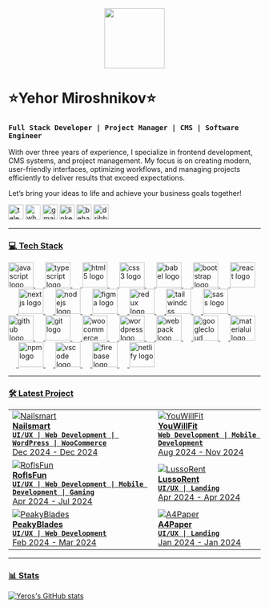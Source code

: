 <div align="center">
    <img height="120" src="https://dl.dropboxusercontent.com/scl/fi/4pp75xqer2vexqr8ikwaq/backkground.png?rlkey=y3fqmzxq56iad800i7otvqbke&st=z28z4bdc&dl=0"  />
  </div>

  # ⭐️Yehor Miroshnikov⭐️

  ### **`Full Stack Developer | Project Manager | CMS | Software Engineer`**

  With over three years of experience, I specialize in frontend development, CMS systems, and project management. My focus is on creating modern, user-friendly interfaces, optimizing workflows, and managing projects efficiently to deliver results that exceed expectations.

  Let’s bring your ideas to life and achieve your business goals together!
  <div align="left">
    <a href="https://t.me/YehorAgency" target="_blank">
        <img src="https://img.shields.io/static/v1?message=Telegram&logo=telegram&label=&color=2CA5E0&logoColor=white&labelColor=&style=for-the-badge&labelColor=CE4630" height="30" alt="telegram logo" title="Telegram"/></a>
    <a href="https://wa.me/48571268499" target="_blank">
        <img src="https://img.shields.io/static/v1?message=Whatsapp&logo=whatsapp&label=&color=25D366&logoColor=white&labelColor=&style=for-the-badge&labelColor=CE4630" height="30" alt="whatsapp logo"/></a>
        <a href="mailto:yehormiroshnikov@gmail.com" target="_blank">
        <img src="https://img.shields.io/static/v1?message=Gmail&logo=gmail&label=&color=D14836&logoColor=white&labelColor=&style=for-the-badge&labelColor=CE4630" height="30" alt="gmail logo"/></a>
    <a href="https://www.linkedin.com/in/ehor-miroshnikov/" target="_blank">
        <img src="https://img.shields.io/static/v1?message=LinkedIn&logo=linkedin&label=&color=0077B5&logoColor=white&labelColor=&style=for-the-badge&labelColor=CE4630" height="30" alt="linkedin logo"/></a>
    <a href="https://www.behance.net/Exleven" target="_blank">
        <img src="https://img.shields.io/static/v1?message=Behance&logo=behance&label=&color=1769ff&logoColor=white&labelColor=&style=for-the-badge&labelColor=CE4630" height="30" alt="behance logo"/></a>
<a href="https://dribbble.com/Exleven" target="_blank">
        <img src="https://img.shields.io/static/v1?message=Dribbble&logo=dribbble&label=&color=EA4C89&logoColor=white&labelColor=&style=for-the-badge" height="30" alt="dribbble logo"/>
  </div>

  ---
  
  ### 💻 Tech Stack
  
  <div align="left">
    <img src="https://skillicons.dev/icons?i=js" height="50" alt="javascript logo"  />
    <img width="16" />
    <img src="https://skillicons.dev/icons?i=ts" height="50" alt="typescript logo"  />
    <img width="16" />
    <img src="https://skillicons.dev/icons?i=html" height="50" alt="html5 logo"  />
    <img width="16" />
    <img src="https://skillicons.dev/icons?i=css" height="50" alt="css3 logo"  />
    <img width="16" />
    <img src="https://skillicons.dev/icons?i=babel" height="50" alt="babel logo"  />
    <img width="16" />
    <img src="https://skillicons.dev/icons?i=bootstrap" height="50" alt="bootstrap logo"  />
    <img width="16" />
    <img src="https://skillicons.dev/icons?i=react" height="50" alt="react logo"  />
    <img width="16" />
    <img src="https://skillicons.dev/icons?i=nextjs" height="50" alt="nextjs logo"  />
    <img width="16" />
    <img src="https://skillicons.dev/icons?i=nodejs" height="50" alt="nodejs logo"  />
    <img width="16" />
    <img src="https://skillicons.dev/icons?i=figma" height="50" alt="figma logo"  />
    <img width="16" />
    <img src="https://skillicons.dev/icons?i=redux" height="50" alt="redux logo"  />
    <img width="16" />
    <img src="https://skillicons.dev/icons?i=tailwind" height="50" alt="tailwindcss logo"  />
    <img width="16" />
    <img src="https://skillicons.dev/icons?i=sass" height="50" alt="sass logo"  />
    <img width="16" />
    <img src="https://skillicons.dev/icons?i=github" height="50" alt="github logo"  />
    <img width="16" />
    <img src="https://skillicons.dev/icons?i=git" height="50" alt="git logo"  />
    <img width="16" />
    <img src="https://cdn.jsdelivr.net/gh/devicons/devicon/icons/woocommerce/woocommerce-original.svg" height="50" alt="woocommerce logo"  />
    <img width="16" />
    <img src="https://skillicons.dev/icons?i=wordpress" height="50" alt="wordpress logo"  />
    <img width="16" />
    <img src="https://skillicons.dev/icons?i=webpack" height="50" alt="webpack logo"  />
    <img width="16" />
    <img src="https://skillicons.dev/icons?i=gcp" height="50" alt="googlecloud logo"  />
    <img width="16" />
    <img src="https://skillicons.dev/icons?i=materialui" height="50" alt="materialui logo"  />
    <img width="16" />
    <img src="https://cdn.jsdelivr.net/gh/devicons/devicon/icons/npm/npm-original-wordmark.svg" height="50" alt="npm logo"  />
    <img width="16" />
    <img src="https://skillicons.dev/icons?i=vscode" height="50" alt="vscode logo"  />
    <img width="16" />
    <img src="https://skillicons.dev/icons?i=firebase" height="50" alt="firebase logo"  />
    <img width="16" />
    <img src="https://skillicons.dev/icons?i=netlify" height="50" alt="netlify logo"  />
  </div>
  
  ---
  
  ### 🛠️ Latest Project

  <div align="left">
    <table>
  <tr>
    <td align="left">
        <a href="https://www.behance.net/Exleven" target="_blank">
      <img src="https://dl.dropboxusercontent.com/scl/fi/gsp7w14baopoel9iz4oev/NailsMart.png?rlkey=qow25gete5uxz83ejqim7xhq9&st=hqrz0o1b&dl=0" alt="Nailsmart" max-height="100%">
    </a>
      <div><strong>Nailsmart</strong></div>
      <div><strong><code>UI/UX | Web Development | WordPress | WooCommerce</code></strong></div>
      <div>Dec 2024 - Dec 2024</div>
    </td>
    <td align="left">
        <a href="https://www.behance.net/Exleven" target="_blank">
      <img src="https://dl.dropboxusercontent.com/scl/fi/2y8xv7s9jdqxqaj02f78u/YouWillFit.png?rlkey=sy4ofukscyrxzpkiodpqv633f&st=b2hryg2l&dl=0" alt="YouWillFit" max-width="100%"></a>
      <div><strong>YouWillFit</strong></div>
      <div><strong><code>Web Development | Mobile Development</code></strong></div>
      <div>Aug 2024 - Nov 2024</div>
    </td>
  </tr>
  <tr>
    <td align="left">
        <a href="https://www.behance.net/Exleven" target="_blank">
      <img src="https://dl.dropboxusercontent.com/scl/fi/r2w8cxez0zce1g77yx2wo/RoflsFun.png?rlkey=81okaz4wdpy0odsezbcc5oi7w&st=qlfqokms&dl=0" alt="RoflsFun" max-width="100%">
    </a>
      <div><strong>RoflsFun</strong></div>
      <div><strong><code>UI/UX | Web Development | Mobile Development | Gaming</code></strong></div>
      <div>Apr 2024 - Jul 2024</div>
    </td>
    <td align="left">
        <a href="https://www.behance.net/Exleven" target="_blank">
      <img src="https://dl.dropboxusercontent.com/scl/fi/c45mkhwoljgbm5j6aa97g/LussoRent.png?rlkey=yvvz7waef3k48j5tiizeblhnm&st=cradggp8&dl=0" alt="LussoRent" max-width="100%">
    </a>
      <div><strong>LussoRent</strong></div>
      <div><strong><code>UI/UX | Landing</code></strong></div>
      <div>Apr 2024 - Apr 2024</div>
    </td>
  </tr>
  <tr>
    <td align="left">
        <a href="https://www.behance.net/Exleven" target="_blank">
      <img src="https://dl.dropboxusercontent.com/scl/fi/wcgokxb3i7uh0s0v8xusv/PeakyBlades.png?rlkey=eks5oa1jn902ve3zdqobbbjuj&st=c1tba14m&dl=0" alt="PeakyBlades" max-width="100%">
    </a>
      <div><strong>PeakyBlades</strong></div>
      <div><strong><code>UI/UX | Web Development</code></strong></div>
      <div>Feb 2024 - Mar 2024</div>
    </td>
    <td align="left">
        <a href="https://www.behance.net/Exleven" target="_blank">
      <img src="https://dl.dropboxusercontent.com/scl/fi/v7td0m71f4runn92ztrm5/A4Paper.png?rlkey=rr7keqemcrb1sgdilbwqokf39&st=8tb51c6o&dl=0" alt="A4Paper" max-height="100%">
    </a>
      <div><strong>A4Paper</strong></div>
      <div><strong><code>UI/UX | Landing</code></strong></div>
      <div>Jan 2024 - Jan 2024</div>
    </td>
  </tr>
</table>
</div>

  
---
  
  ### 📊 Stats
  
  ![Yeros's GitHub stats](https://github-readme-stats.vercel.app/api?username=yehordeveloper&show_icons=true&theme=dracula)

